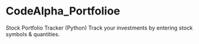 # CodeAlpha_Portfolioe
Stock Portfolio Tracker (Python) Track your investments by entering stock symbols &amp; quantities.
